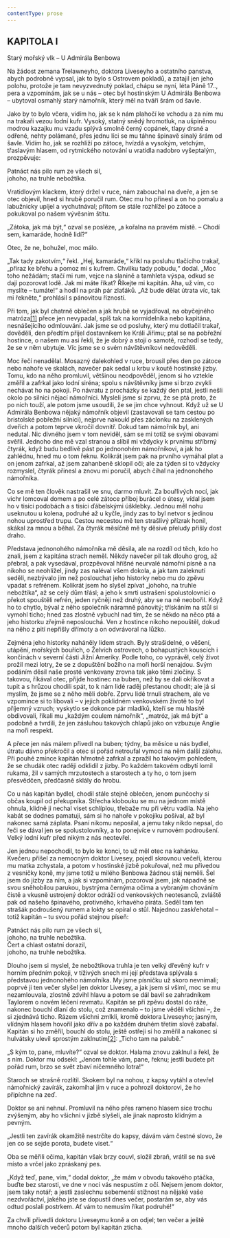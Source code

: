 ```yaml
---
contentType: prose
---
```


## KAPITOLA I  
Starý mořský vlk – U Admirála Benbowa

Na žádost zemana Trelawneyho, doktora Liveseyho a ostatního panstva, abych podrobně vypsal, jak to bylo s Ostrovem pokladů, a zatajil jen jeho polohu, protože je tam nevyzvednutý poklad, chápu se nyní, léta Páně 17.., pera a vzpomínám, jak se u nás – otec byl hostinským U Admirála Benbowa – ubytoval osmahlý starý námořník, který měl na tváři šrám od šavle.

Jako by to bylo včera, vidím ho, jak se k nám plahočí ke vchodu a za ním mu na trakaři vezou lodní kufr. Vysoký, statný snědý hromotluk, na ušpiněnou modrou kazajku mu vzadu splývá smolně černý copánek, tlapy drsné a odřené, nehty polámané, přes jednu líci se mu táhne špinavě sinalý šrám od šavle. Vidím ho, jak se rozhlíží po zátoce, hvízdá a vysokým, vetchým, třaslavým hlasem, od rytmického notování u vratidla nadobro vyšeptalým, prozpěvuje:

Patnáct nás pilo rum ze všech sil,  
johoho, na truhle nebožtíka.

Vratidlovým klackem, který držel v ruce, nám zabouchal na dveře, a jen se otec objevil, hned si hrubě poručil rum. Otec mu ho přinesl a on ho pomalu a labužnicky upíjel a vychutnával; přitom se stále rozhlížel po zátoce a pokukoval po našem vývěsním štítu.

„Zátoka, jak má být,“ ozval se posléze, „a kořalna na pravém místě. – Chodí sem, kamaráde, hodně lidí?“

Otec, že ne, bohužel, moc málo.

„Tak tady zakotvím,“ řekl. „Hej, kamaráde,“ křikl na posluhu tlačícího trakař, „přiraz ke břehu a pomoz mi s kufrem. Chvilku tady pobudu,“ dodal. „Moc toho nežádám; stačí mi rum, vejce na slanině a tamhleta výspa, odkud se dají pozorovat lodě. Jak mi máte říkat? Říkejte mi kapitán. Aha, už vím, co myslíte – tumáte!“ a hodil na práh pár zlaťáků. „Až bude dělat útrata víc, tak mi řekněte,“ prohlásil s pánovitou řízností.

Při tom, jak byl chatrně oblečen a jak hrubě se vyjadřoval, na obyčejného matróza[\[1\]](./resources/undefined) přece jen nevypadal, spíš tak na kormidelníka nebo kapitána, nesnášejícího odmlouvání. Jak jsme se od posluhy, který mu dotlačil trakař, dověděli, den předtím přijel dostavníkem ke Králi Jiřímu; ptal se na pobřežní hostince, o našem mu asi řekli, že je dobrý a stojí o samotě, rozhodl se tedy, že se v něm ubytuje. Víc jsme se o svém návštěvníkovi nedověděli.

Moc řečí nenadělal. Mosazný dalekohled v ruce, brousil přes den po zátoce nebo nahoře ve skalách, navečer pak sedal u krbu v koutě hostinské jizby. Tomu, kdo na něho promluvil, většinou neodpověděl, jenom si ho vztekle změřil a zafrkal jako lodní siréna; spolu s návštěvníky jsme si brzo zvykli nechávat ho na pokoji. Po návratu z procházky se každý den ptal, jestli nešli okolo po silnici nějací námořníci. Mysleli jsme si zprvu, že se ptá proto, že po nich touží, ale potom jsme usoudili, že se jim chce vyhnout. Když už se U Admirála Benbowa nějaký námořník objevil (zastavovali se tam cestou po bristolské pobřežní silnici), nejprve nakoukl přes záclonku na zasklených dveřích a potom teprve vkročil dovnitř. Dokud tam námořník byl, ani nedutal. Nic divného jsem v tom neviděl, sám se mi totiž se svými obavami svěřil. Jednoho dne mě vzal stranou a slíbil mi vždycky k prvnímu stříbrný čtyrák, když budu bedlivě pást po jednonohém námořníkovi, a jak ho zahlédnu, hned mu o tom řeknu. Kolikrát jsem pak na prvního vymáhal plat a on jenom zafrkal, až jsem zahanbeně sklopil oči; ale za týden si to vždycky rozmyslel, čtyrák přinesl a znovu mi poručil, abych číhal na jednonohého námořníka.

Co se mě ten člověk nastrašil ve snu, darmo mluvit. Za bouřlivých nocí, jak vichr lomcoval domem a po celé zátoce příboj burácel o útesy, vídal jsem ho v tisíci podobách a s tisíci ďábelskými úšklebky. Jednou měl nohu useknutou u kolena, podruhé až u kyčle, jindy zas to byl netvor s jedinou nohou uprostřed trupu. Cestou necestou mě ten strašlivý přízrak honil, skákal za mnou a běhal. Za čtyrák měsíčně mě ty děsivé přeludy přišly dost draho.

Představa jednonohého námořníka mě děsila, ale na rozdíl od těch, kdo ho znali, jsem z kapitána strach neměl. Někdy navečer pil tak dlouho grog, až přebral, a pak vysedával, prozpěvoval hříšné neurvalé námořní písně a na nikoho se neohlížel, jindy zas naléval všem dokola, a jak tam zaleknutí seděli, nezbývalo jim než poslouchat jeho historky nebo mu do zpěvu vpadat s refrénem. Kolikrát jsem ho slyšel zpívat „johoho, na truhle nebožtíka“, až se celý dům třásl; a jeho k smrti ustrašení spolustolovníci o překot spouštěli refrén, jeden ryčněji než druhý, aby se na ně neobořil. Když ho to chytlo, býval z něho společník náramně pánovitý; třískáním na stůl si vymohl ticho; hned zas zlostně vybuchl nad tím, že se někdo na něco ptá a jeho historku zřejmě neposlouchá. Ven z hostince nikoho nepouštěl, dokud na něho z pití nepřišly dřímoty a on odvrávoral na lůžko.

Zejména jeho historky naháněly lidem strach. Byly strašidelné, o věšení, utápění, mořských bouřích, o Želvích ostrovech, o bohapustých kouscích i končinách v severní části Jižní Ameriky. Podle toho, co vyprávěl, celý život prožil mezi lotry, že se z dopuštění božího na moři horší nenajdou. Svým podáním děsil naše prosté venkovany zrovna tak jako těmi zločiny. S takovou, říkával otec, přijde hostinec na buben, než by se dali okřikovat a tupit a s hrůzou chodili spát, to k nám lidé raděj přestanou chodit; ale já si myslím, že jsme se z něho měli dobře. Zprvu lidé trnuli strachem, ale ve vzpomínce si to libovali – v jejich poklidném venkovském životě to byl příjemný vzruch; vyskytlo se dokonce pár mladíků, kteří se mu hlasitě obdivovali, říkali mu „každým coulem námořník“, „matróz, jak má být“ a podobně a tvrdili, že jen zásluhou takových chlapů jako on vzbuzuje Anglie na moři respekt.

A přece jen nás málem přivedl na buben; týdny, ba měsíce u nás bydlel, útratu dávno překročil a otec si pořád netroufal vymoci na něm další zálohu. Při pouhé zmínce kapitán hřmotně zafrkal a zpražil ho takovým pohledem, že se chudák otec raději odklidil z jizby. Po každém takovém odbytí lomil rukama, žil v samých mrzutostech a starostech a ty ho, o tom jsem přesvědčen, předčasně sklály do hrobu.

Co u nás kapitán bydlel, chodil stále stejně oblečen, jenom punčochy si občas koupil od překupníka. Střecha klobouku se mu na jednom místě ohnula, klidně ji nechal viset schlíplou, třebaže mu při větru vadila. Na jeho kabát se dodnes pamatuji, sám si ho nahoře v pokojíku pošíval, až byl nakonec samá záplata. Psaní nikomu neposílal, a jemu taky nikdo nepsal, do řeči se dával jen se spolustolovníky, a to ponejvíce v rumovém podroušení. Velký lodní kufr před nikým z nás neotevřel.

Jen jednou nepochodil, to bylo ke konci, to už měl otec na kahánku. Kvečeru přišel za nemocným doktor Livesey, pojedl skrovnou večeři, kterou mu matka zchystala, a potom v hostinské jizbě pokuřoval, než mu přivedou z vesničky koně, my jsme totiž u milého Benbowa žádnou stáj neměli. Šel jsem do jizby za ním, a jak si vzpomínám, pozoroval jsem, jak nápadně se svou sněhobílou parukou, bystrýma černýma očima a vybraným chováním čistě a vkusně ustrojený doktor odráží od venkovských neotesanců, zvláště pak od našeho špinavého, protivného, krhavého piráta. Seděl tam ten strašák podroušený rumem a lokty se opíral o stůl. Najednou zaskřehotal – totiž kapitán – tu svou pořád stejnou píseň:

Patnáct nás pilo rum ze všech sil,  
johoho, na truhle nebožtíka.  
Čert a chlast ostatní dorazil,  
johoho, na truhle nebožtíka.

Dlouho jsem si myslel, že nebožtíkova truhla je ten velký dřevěný kufr v horním předním pokoji, v tíživých snech mi její představa splývala s představou jednonohého námořníka. My jsme písničku už skoro nevnímali; poprvé ji ten večer slyšel jen doktor Livesey, a jak jsem si všiml, moc se mu nezamlouvala, zlostně zdvihl hlavu a potom se dál bavil se zahradníkem Taylorem o novém léčení revmatu. Kapitán se při zpěvu dostal do ráže, nakonec bouchl dlaní do stolu, což znamenalo – to jsme věděli všichni –, že si zjednává ticho. Rázem všichni zmlkli, kromě doktora Liveseyho; jasným, vlídným hlasem hovořil jako dřív a po každém druhém třetím slově zabafal. Kapitán si ho změřil, bouchl do stolu, ještě ostřeji si ho změřil a nakonec si hulvátsky ulevil sprostým zaklnutím[\[2\]](./resources/undefined): „Ticho tam na palubě.“

„S kým to, pane, mluvíte?“ ozval se doktor. Halama znovu zaklnul a řekl, že s ním. Doktor mu odsekl: „Jenom tohle vám, pane, řeknu; jestli budete pít pořád rum, brzo se svět zbaví ničemného lotra!“

Staroch se strašně rozlítil. Skokem byl na nohou, z kapsy vytáhl a otevřel námořnický zavírák, zakomíhal jím v ruce a pohrozil doktorovi, že ho připíchne na zeď.

Doktor se ani nehnul. Promluvil na něho přes rameno hlasem sice trochu zvýšeným, aby ho všichni v jizbě slyšeli, ale jinak naprosto klidným a pevným.

„Jestli ten zavírák okamžitě nestrčíte do kapsy, dávám vám čestné slovo, že jen co se sejde porota, budete viset.“

Oba se měřili očima, kapitán však brzy couvl, složil zbraň, vrátil se na své místo a vrčel jako zpráskaný pes.

„Když teď, pane, vím,“ dodal doktor, „že mám v obvodu takového ptáčka, buďte bez starosti, ve dne v noci vás nespustím z očí. Nejsem jenom doktor, jsem taky notář; a jestli zaslechnu sebemenší stížnost na nějaké vaše nezdvořáctví, jakého jste se dopustil dnes večer, postarám se, aby vás odtud poslali postrkem. Ať vám to nemusím říkat podruhé!“

Za chvíli přivedli doktoru Liveseymu koně a on odjel; ten večer a ještě mnoho dalších večerů potom byl kapitán zticha.
